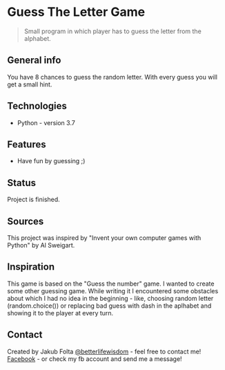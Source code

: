 # Guess The Letter Game
> Small program in which player has to guess the letter from the alphabet.

## General info
You have 8 chances to guess the random letter. With every guess you will get a small hint.

## Technologies
* Python - version 3.7

## Features
* Have fun by guessing ;)

## Status
Project is finished.

## Sources
This project was inspired by "Invent your own computer games with Python" by Al Sweigart. 

## Inspiration 
This game is based on the "Guess the number" game. I wanted to create some other guessing game. While writing it I encountered some obstacles about which I had no idea in the beginning - like, choosing random letter (random.choice()) or replacing bad guess with dash in the aplhabet and showing it to the player at every turn. 

## Contact
Created by Jakub Folta [@betterlifewisdom](https://www.betterlifewisdom.com/) - feel free to contact me!<br/>
[Facebook](https://www.facebook.com/jakub.folta.58) - or check my fb account and send me a message!
